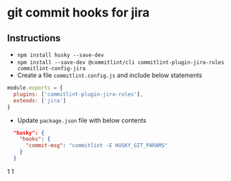 # git commit hooks for jira

## Instructions

- `npm install husky --save-dev`
- `npm install --save-dev @commitlint/cli commitlint-plugin-jira-rules commitlint-config-jira`
- Create a file `commitlint.config.js` and include below statements
```javascript
module.exports = {
  plugins: ['commitlint-plugin-jira-rules'],
  extends: ['jira']
}
```
- Update `package.json` file with below contents

```json
  "husky": {
    "hooks": {
      "commit-msg": "commitlint -E HUSKY_GIT_PARAMS"
    }
  }
```

1
1
